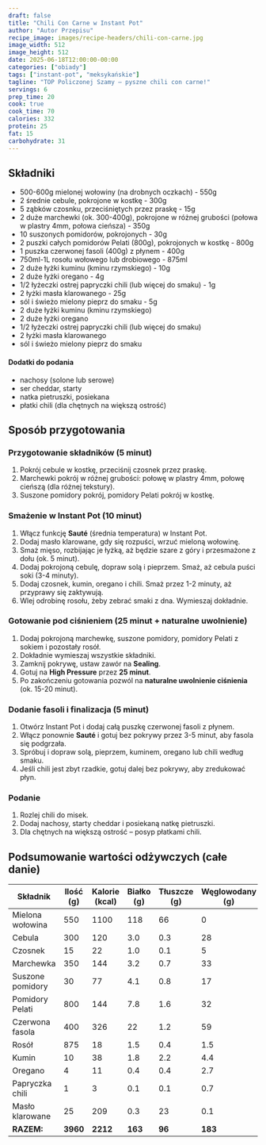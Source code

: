 ```yaml
---
draft: false
title: "Chili Con Carne w Instant Pot"
author: "Autor Przepisu"
recipe_image: images/recipe-headers/chili-con-carne.jpg
image_width: 512
image_height: 512
date: 2025-06-18T12:00:00-00:00
categories: ["obiady"]
tags: ["instant-pot", "meksykańskie"]
tagline: "TOP Policzonej Szamy – pyszne chili con carne!"
servings: 6
prep_time: 20
cook: true
cook_time: 70
calories: 332
protein: 25
fat: 15
carbohydrate: 31
---
```


## Składniki
- 500-600g mielonej wołowiny (na drobnych oczkach) - 550g
- 2 średnie cebule, pokrojone w kostkę - 300g
- 5 ząbków czosnku, przeciśniętych przez praskę - 15g
- 2 duże marchewki (ok. 300-400g), pokrojone w różnej grubości (połowa w plastry 4mm, połowa cieńsza) - 350g
- 10 suszonych pomidorów, pokrojonych - 30g
- 2 puszki całych pomidorów Pelati (800g), pokrojonych w kostkę - 800g
- 1 puszka czerwonej fasoli (400g) z płynem - 400g
- 750ml-1L rosołu wołowego lub drobiowego - 875ml
- 2 duże łyżki kuminu (kminu rzymskiego) - 10g
- 2 duże łyżki oregano - 4g
- 1/2 łyżeczki ostrej papryczki chili (lub więcej do smaku) - 1g
- 2 łyżki masła klarowanego - 25g
- sól i świeżo mielony pieprz do smaku - 5g
- 2 duże łyżki kuminu (kminu rzymskiego)
- 2 duże łyżki oregano
- 1/2 łyżeczki ostrej papryczki chili (lub więcej do smaku)
- 2 łyżki masła klarowanego
- sól i świeżo mielony pieprz do smaku

#### Dodatki do podania
- nachosy (solone lub serowe)
- ser cheddar, starty
- natka pietruszki, posiekana
- płatki chili (dla chętnych na większą ostrość)

## Sposób przygotowania

### Przygotowanie składników (5 minut)
1. Pokrój cebule w kostkę, przeciśnij czosnek przez praskę.
2. Marchewki pokrój w różnej grubości: połowę w plastry 4mm, połowę cieńszą (dla różnej tekstury).
3. Suszone pomidory pokrój, pomidory Pelati pokrój w kostkę.

### Smażenie w Instant Pot (10 minut)
1. Włącz funkcję **Sauté** (średnia temperatura) w Instant Pot.
2. Dodaj masło klarowane, gdy się rozpuści, wrzuć mieloną wołowinę.
3. Smaż mięso, rozbijając je łyżką, aż będzie szare z góry i przesmażone z dołu (ok. 5 minut).
4. Dodaj pokrojoną cebulę, dopraw solą i pieprzem. Smaż, aż cebula puści soki (3-4 minuty).
5. Dodaj czosnek, kumin, oregano i chili. Smaż przez 1-2 minuty, aż przyprawy się zaktywują.
6. Wlej odrobinę rosołu, żeby zebrać smaki z dna. Wymieszaj dokładnie.

### Gotowanie pod ciśnieniem (25 minut + naturalne uwolnienie)
1. Dodaj pokrojoną marchewkę, suszone pomidory, pomidory Pelati z sokiem i pozostały rosół.
2. Dokładnie wymieszaj wszystkie składniki.
3. Zamknij pokrywę, ustaw zawór na **Sealing**.
4. Gotuj na **High Pressure** przez **25 minut**.
5. Po zakończeniu gotowania pozwól na **naturalne uwolnienie ciśnienia** (ok. 15-20 minut).

### Dodanie fasoli i finalizacja (5 minut)
1. Otwórz Instant Pot i dodaj całą puszkę czerwonej fasoli z płynem.
2. Włącz ponownie **Sauté** i gotuj bez pokrywy przez 3-5 minut, aby fasola się podgrzała.
3. Spróbuj i dopraw solą, pieprzem, kuminem, oregano lub chili według smaku.
4. Jeśli chili jest zbyt rzadkie, gotuj dalej bez pokrywy, aby zredukować płyn.

### Podanie
1. Rozlej chili do misek.
2. Dodaj nachosy, starty cheddar i posiekaną natkę pietruszki.
3. Dla chętnych na większą ostrość – posyp płatkami chili.

## Podsumowanie wartości odżywczych (całe danie)

| Składnik         | Ilość (g) | Kalorie (kcal) | Białko (g) | Tłuszcze (g) | Węglowodany (g) |
|------------------|-----------|---------------|------------|--------------|-----------------|
| Mielona wołowina | 550       | 1100          | 118        | 66           | 0               |
| Cebula           | 300       | 120           | 3.0        | 0.3          | 28              |
| Czosnek          | 15        | 22            | 1.0        | 0.1          | 5               |
| Marchewka        | 350       | 144           | 3.2        | 0.7          | 33              |
| Suszone pomidory | 30        | 77            | 4.1        | 0.8          | 17              |
| Pomidory Pelati  | 800       | 144           | 7.8        | 1.6          | 32              |
| Czerwona fasola  | 400       | 326           | 22         | 1.2          | 59              |
| Rosół            | 875       | 18            | 1.5        | 0.4          | 1.5             |
| Kumin            | 10        | 38            | 1.8        | 2.2          | 4.4             |
| Oregano          | 4         | 11            | 0.4        | 0.4          | 2.7             |
| Papryczka chili  | 1         | 3             | 0.1        | 0.1          | 0.7             |
| Masło klarowane  | 25        | 209           | 0.3        | 23           | 0.1             |
| **RAZEM:**       | **3960**  | **2212**      | **163**    | **96**       | **183**         |